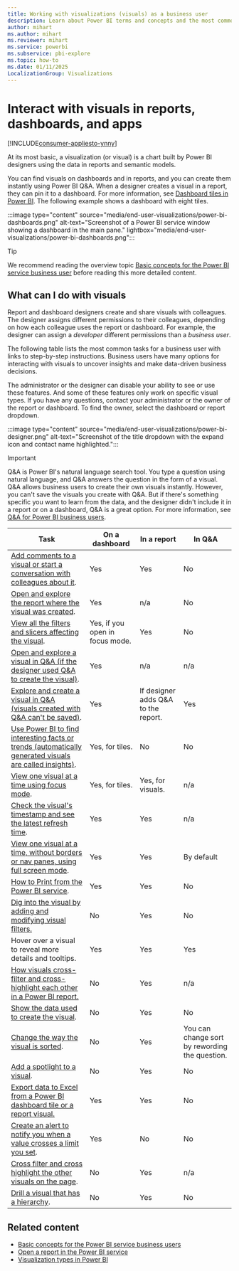 ```yaml
---
title: Working with visualizations (visuals) as a business user
description: Learn about Power BI terms and concepts and the most common interactions with the visuals on dashboards, in reports, or in Q&A.
author: mihart
ms.author: mihart
ms.reviewer: mihart
ms.service: powerbi
ms.subservice: pbi-explore
ms.topic: how-to
ms.date: 01/11/2025
LocalizationGroup: Visualizations
---
```


# Interact with visuals in reports, dashboards, and apps

[!INCLUDE[consumer-appliesto-ynny](../includes/consumer-appliesto-ynny.md)]

At its most basic, a visualization (or visual) is a chart built by Power BI designers using the data in reports and semantic models.

You can find visuals on dashboards and in reports, and you can create them instantly using Power BI Q&A. When a designer creates a visual in a report, they can pin it to a dashboard. For more information, see [Dashboard tiles in Power BI](end-user-tiles.md). The following example shows a dashboard with eight tiles.

:::image type="content" source="media/end-user-visualizations/power-bi-dashboards.png" alt-text="Screenshot of a Power BI service window showing a dashboard in the main pane." lightbox="media/end-user-visualizations/power-bi-dashboards.png":::

> [!TIP]
> We recommend reading the overview topic [Basic concepts for the Power BI service business user](end-user-basic-concepts.md) before reading this more detailed content.

## What can I do with visuals

Report and dashboard designers create and share visuals with colleagues. The designer assigns different permissions to their colleagues, depending on how each colleague uses the report or dashboard. For example, the designer can assign a *developer* different permissions than a *business user*.

The following table lists the most common tasks for a business user with links to step-by-step instructions. Business users have many options for interacting with visuals to uncover insights and make data-driven business decisions.

The administrator or the designer can disable your ability to see or use these features. And some of these features only work on specific visual types. If you have any questions, contact your administrator or the owner of the report or dashboard. To find the owner, select the dashboard or report dropdown.

:::image type="content" source="media/end-user-visualizations/power-bi-designer.png" alt-text="Screenshot of the title dropdown with the expand icon and contact name highlighted.":::

> [!IMPORTANT]
> Q&A is Power BI's natural language search tool. You type a question using natural language, and Q&A answers the question in the form of a visual. Q&A allows business users to create their own visuals instantly. However, you can't save the visuals you create with Q&A. But if there's something specific you want to learn from the data, and the designer didn't include it in a report or on a dashboard, Q&A is a great option. For more information, see [Q&A for Power BI business users](end-user-q-and-a.md).

|Task|On a dashboard|In a report|In Q&A|
|---------|---------|---------|--------|
|[Add comments to a visual or start a conversation with colleagues about it](end-user-comment.md).|Yes|Yes|No|
|[Open and explore the report where the visual was created](end-user-tiles.md).|Yes|n/a|No|
|[View all the filters and slicers affecting the visual](end-user-report-filter.md).|Yes, if you open in focus mode.|Yes|No|
|[Open and explore a visual in Q&A (if the designer used Q&A to create the visual)](end-user-q-and-a.md).|Yes|n/a|n/a|
|[Explore and create a visual in Q&A (visuals created with Q&A can't be saved)](end-user-q-and-a.md).|Yes|If designer adds Q&A to the report.|Yes|
|[Use Power BI to find interesting facts or trends (automatically generated visuals are called insights)](end-user-insights.md).|Yes, for tiles.|No|No|
|[View one visual at a time using focus mode](end-user-focus.md).|Yes, for tiles.|Yes, for visuals.|n/a|
|[Check the visual's timestamp and see the latest refresh time](end-user-fresh.md).|Yes|Yes|n/a|
|[View one visual at a time, without borders or nav panes, using full screen mode](end-user-focus.md).|Yes|Yes|By default|
|[How to Print from the Power BI service](end-user-print.md).|Yes|Yes|No|
|[Dig into the visual by adding and modifying visual filters.](end-user-report-filter.md)|No|Yes|No|
|Hover over a visual to reveal more details and tooltips.|Yes|Yes|Yes|
|[How visuals cross-filter and cross-highlight each other in a Power BI report.](end-user-interactions.md)|No|Yes|n/a |
|[Show the data used to create the visual](end-user-show-data.md).|No|Yes|No|
|[Change the way the visual is sorted](end-user-change-sort.md).|No| Yes|You can change sort by rewording the question.|
|[Add a spotlight to a visual](end-user-spotlight.md).|No|Yes|No|
|[Export data to Excel from a Power BI dashboard tile or a report visual.](/power-bi/visuals/power-bi-visualization-export-data)|Yes|Yes|No|
|[Create an alert to notify you when a value crosses a limit you set](end-user-alerts.md).|Yes|No|No|
|[Cross filter and cross highlight the other visuals on the page](end-user-report-filter.md).|No|Yes|n/a|
|[Drill a visual that has a hierarchy](end-user-drill.md).|No|Yes|No|

## Related content

- [Basic concepts for the Power BI service business users](end-user-basic-concepts.md)
- [Open a report in the Power BI service](end-user-report-open.md)
- [Visualization types in Power BI](../visuals/power-bi-visualization-types-for-reports-and-q-and-a.md)
